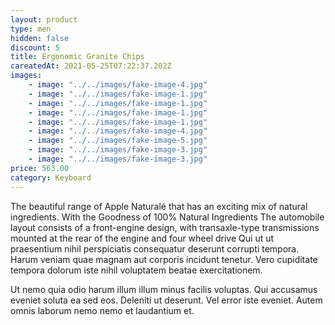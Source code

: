 ```yaml
---
layout: product
type: men
hidden: false
discount: 5
title: Ergonomic Granite Chips
careatedAt: 2021-05-25T07:22:37.202Z
images:
    - image: "../../images/fake-image-4.jpg"
    - image: "../../images/fake-image-1.jpg"
    - image: "../../images/fake-image-1.jpg"
    - image: "../../images/fake-image-1.jpg"
    - image: "../../images/fake-image-1.jpg"
    - image: "../../images/fake-image-4.jpg"
    - image: "../../images/fake-image-5.jpg"
    - image: "../../images/fake-image-3.jpg"
    - image: "../../images/fake-image-3.jpg"
price: 563.00
category: Keyboard
---
```

The beautiful range of Apple Naturalé that has an exciting mix of natural ingredients. With the Goodness of 100% Natural Ingredients
The automobile layout consists of a front-engine design, with transaxle-type transmissions mounted at the rear of the engine and four wheel drive
Qui ut ut praesentium nihil perspiciatis consequatur deserunt corrupti tempora. Harum veniam quae magnam aut corporis incidunt tenetur. Vero cupiditate tempora dolorum iste nihil voluptatem beatae exercitationem.
 Ut nemo quia odio harum illum illum minus facilis voluptas. Qui accusamus eveniet soluta ea sed eos. Deleniti ut deserunt. Vel error iste eveniet. Autem omnis laborum nemo nemo et laudantium et.
